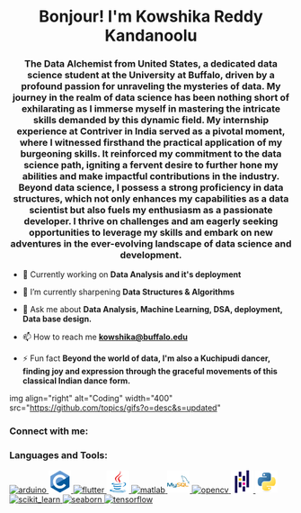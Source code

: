 <h1 align="center">Bonjour! I'm Kowshika Reddy Kandanoolu</h1>
<h3 align="center">The Data Alchemist from United States, a dedicated data science student at the University at Buffalo, driven by a profound passion for unraveling the mysteries of data. My journey in the realm of data science has been nothing short of exhilarating as I immerse myself in mastering the intricate skills demanded by this dynamic field. My internship experience at Contriver in India served as a pivotal moment, where I witnessed firsthand the practical application of my burgeoning skills. It reinforced my commitment to the data science path, igniting a fervent desire to further hone my abilities and make impactful contributions in the industry. Beyond data science, I possess a strong proficiency in data structures, which not only enhances my capabilities as a data scientist but also fuels my enthusiasm as a passionate developer. I thrive on challenges and am eagerly seeking opportunities to leverage my skills and embark on new adventures in the ever-evolving landscape of data science and development.</h3>

- 🔭 Currently working on **Data Analysis and it's deployment**

- 🌱 I’m currently sharpening **Data Structures & Algorithms**

- 💬 Ask me about **Data Analysis, Machine Learning, DSA, deployment, Data base design.**

- 📫 How to reach me **kowshika@buffalo.edu**

- ⚡ Fun fact **Beyond the world of data, I'm also a Kuchipudi dancer, finding joy and expression through the graceful movements of this classical Indian dance form.**

img align="right" alt="Coding" width="400" src="https://github.com/topics/gifs?o=desc&s=updated"

<h3 align="left">Connect with me:</h3>
<p align="left">
</p>

<h3 align="left">Languages and Tools:</h3>
<p align="left"> <a href="https://www.arduino.cc/" target="_blank" rel="noreferrer"> <img src="https://cdn.worldvectorlogo.com/logos/arduino-1.svg" alt="arduino" width="40" height="40"/> </a> <a href="https://www.cprogramming.com/" target="_blank" rel="noreferrer"> <img src="https://raw.githubusercontent.com/devicons/devicon/master/icons/c/c-original.svg" alt="c" width="40" height="40"/> </a> <a href="https://flutter.dev" target="_blank" rel="noreferrer"> <img src="https://www.vectorlogo.zone/logos/flutterio/flutterio-icon.svg" alt="flutter" width="40" height="40"/> </a> <a href="https://www.java.com" target="_blank" rel="noreferrer"> <img src="https://raw.githubusercontent.com/devicons/devicon/master/icons/java/java-original.svg" alt="java" width="40" height="40"/> </a> <a href="https://www.mathworks.com/" target="_blank" rel="noreferrer"> <img src="https://upload.wikimedia.org/wikipedia/commons/2/21/Matlab_Logo.png" alt="matlab" width="40" height="40"/> </a> <a href="https://www.mysql.com/" target="_blank" rel="noreferrer"> <img src="https://raw.githubusercontent.com/devicons/devicon/master/icons/mysql/mysql-original-wordmark.svg" alt="mysql" width="40" height="40"/> </a> <a href="https://opencv.org/" target="_blank" rel="noreferrer"> <img src="https://www.vectorlogo.zone/logos/opencv/opencv-icon.svg" alt="opencv" width="40" height="40"/> </a> <a href="https://pandas.pydata.org/" target="_blank" rel="noreferrer"> <img src="https://raw.githubusercontent.com/devicons/devicon/2ae2a900d2f041da66e950e4d48052658d850630/icons/pandas/pandas-original.svg" alt="pandas" width="40" height="40"/> </a> <a href="https://www.python.org" target="_blank" rel="noreferrer"> <img src="https://raw.githubusercontent.com/devicons/devicon/master/icons/python/python-original.svg" alt="python" width="40" height="40"/> </a> <a href="https://scikit-learn.org/" target="_blank" rel="noreferrer"> <img src="https://upload.wikimedia.org/wikipedia/commons/0/05/Scikit_learn_logo_small.svg" alt="scikit_learn" width="40" height="40"/> </a> <a href="https://seaborn.pydata.org/" target="_blank" rel="noreferrer"> <img src="https://seaborn.pydata.org/_images/logo-mark-lightbg.svg" alt="seaborn" width="40" height="40"/> </a> <a href="https://www.tensorflow.org" target="_blank" rel="noreferrer"> <img src="https://www.vectorlogo.zone/logos/tensorflow/tensorflow-icon.svg" alt="tensorflow" width="40" height="40"/> </a> </p>
